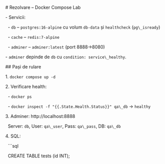 \# Rezolvare – Docker Compose Lab



\- Servicii:

&nbsp; - `db` – `postgres:16-alpine` cu volum `db-data` și `healthcheck` (`pg\_isready`)

&nbsp; - `cache` – `redis:7-alpine`

&nbsp; - `adminer` – `adminer:latest` (port 8888→8080)

\- `adminer` depinde de `db` cu `condition: service\_healthy`.



\## Pași de rulare

1\. `docker compose up -d`

2\. Verificare health:

&nbsp;  - `docker ps`

&nbsp;  - `docker inspect -f "{{.State.Health.Status}}" qa\_db` → `healthy`

3\. Adminer: http://localhost:8888  

&nbsp;  Server: `db`, User: `qa\_user`, Pass: `qa\_pass`, DB: `qa\_db`

4\. SQL:

&nbsp;  ```sql

&nbsp;  CREATE TABLE tests (id INT);



